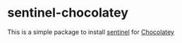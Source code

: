 # sentinel-chocolatey
This is a simple package to install [sentinel](https://github.com/yarseyah/sentinel) for [Chocolatey](https://chocolatey.org/)
